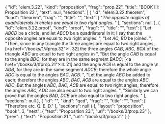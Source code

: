 {
  "id": "elem.3.22",
  "kind": "proposition",
  "frag": "prop.22",
  "title": "BOOK III: Proposition 22.",
  "text": null,
  "sections": [
    {
      "id": "elem.3.22.theorem",
      "kind": "theorem",
      "frag": "",
      "title": "",
      "text": [
        "<var>The opposite angles of quadrilaterals in circles are equal to two right angles</var>. "
      ],
      "sections": null
    },
    {
      "id": "elem.3.22.proof",
      "kind": "proof",
      "frag": "",
      "title": "",
      "text": [
        "Let <var>ABCD</var> be a circle, and let <var>ABCD</var> be a quadrilateral in it; I say that the opposite angles are equal to two right angles. ",
        "Let <var>AC</var>, <var>BD</var> be joined. ",
        "Then, since in any triangle the three angles are equal to two right angles, [<a href=\"/books/1/#prop.32\">I. 32</a>] the three angles <var>CAB</var>, <var>ABC</var>, <var>BCA</var> of the triangle <var>ABC</var> are equal to two right angles.\n      ",
        "But the angle <var>CAB</var> is equal to the angle <var>BDC</var>, for they are in the same segment <var>BADC</var>; [<a href=\"/books/3/#prop.21\">III. 21</a>] and the angle <var>ACB</var> is equal to the angle \n       <var>ADB</var>, for they are in the same segment <var>ADCB</var>; therefore the whole angle <var>ADC</var> is equal to the angles <var>BAC</var>, <var>ACB</var>. ",
        "Let the angle <var>ABC</var> be added to each; therefore the angles <var>ABC</var>, <var>BAC</var>, <var>ACB</var> are equal to the angles <var>ABC</var>, <var>ADC</var>. But the angles <var>ABC</var>, <var>BAC</var>, <var>ACB</var> are equal to two right angles; therefore the angles <var>ABC</var>, <var>ADC</var> are also equal to two right angles. ",
        "Similarly we can prove that the angles <var>BAD</var>, <var>DCB</var> are also equal to two right angles. "
      ],
      "sections": null
    },
    {
      "id": "",
      "kind": "qed",
      "frag": "",
      "title": "",
      "text": [
        "Therefore etc. Q. E. D."
      ],
      "sections": null
    }
  ],
  "layout": "proposition",
  "book": 3,
  "next": {
    "text": "Proposition 23.",
    "url": "/books/3/prop.23"
  },
  "prev": {
    "text": "Proposition 21.",
    "url": "/books/3/prop.21"
  }
}
